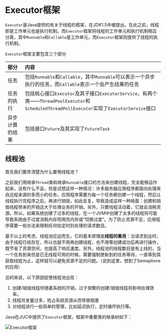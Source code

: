 # Executor框架

`Executor`是Java提供的有关于线程的框架，在JDK1.5中被提出。在此之前，线程即是工作单元也是执行机制。而`Executor`框架将线程的工作单元和执行机制相互分离，其中`Runnable`和`Callable`是工作单元，而`Executor`框架则提供了线程的执行机制。

`Executor`框架主要包含三个部分

| 部分 | 内容 |
| :------------- | :------------- |
| 任务 | 包括`Runnable`和`Callable`，其中`Runnable`可以表示一个异步执行的任务，而`Callable`表示一个会产生结果的任务 |
|任务的执行   |包括核心接口`Executor`及其子接口`ExecutorService`，有两个类——`ThreadPoolExecutor`和`ScheduledThreadPollExecutor`实现了`ExecutorService`接口  |
|异步计算的结果   |  包括接口`Future`及其实现了`FutureTask`|

## 线程池

首先我们要弄清楚为什么要用线程池？

之前我们用继承`Thread`类和继承`Runnable`接口的方法来创建线程，完全能够运作起来，没有什么不妥。但是试想这样一种情况：许多服务器应用程序都面向处理来自远程来源的多而小的任务，应用程序需要为每一个任务都创建一个线程，然后让线程执行完程序之后，再进行销毁，如此反复，导致造成这样一种局面：创建和销毁线程带来的开销远大于处理业务的开销。另外，只要线程活动着，它就会消耗资源。所以，如果系统创建了过多的线程，在一个JVM中创建了太多的线程将可能导致系统由于过度消耗内存而用完内存或“切换过度”。为了防止资源不足，应用程序需要一些办法来限制任何给定时刻处理的请求数目。

基于以上的考虑，线程池应运而生。它的基本原理是**线程的重用**：当请求到达时，由于线程已经存在，所以也就不用再创建线程，也不用等创建成功后再进行操作，既节省了资源空间，也提高了响应速度。另外，线程池的线程数目是有上线的，当一个任务到来但是已无线程可用的时候，需要强制使新到的任务等待，一直等到其获取线程为止，这样就可以避免资源不足的问题。（说到这里，想到了Semaphore的应用）

总的来说，以下原因促使线程池出现：
1. 创建/销毁线程伴随着系统的开销，过于频繁的创建/销毁线程将影响处理效率。
2. 线程并发量过多，抢占系统资源从而导致阻塞
3. 对线程进行一些简单的管理，比如延迟执行，定时循环执行等。

Java在JUC中提供了`Executor`框架，框架中重要类的继承树如下：


![Executor框架](http://img.blog.csdn.net/20151027091552190)
